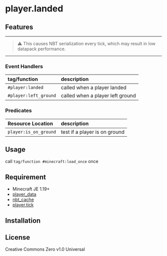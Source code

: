player.landed
==

## Features

---
> ⚠ This causes NBT serialization every tick, which may result in low datapack performance.
---

### Event Handlers

|tag/function|description|
|:--|:--|
|`#player:landed`|called when a player landed|
|`#player:left_ground`|called when a player left ground|

### Predicates

|Resource Location|description|
|:--|:--|
|`player:is_on_ground`|test if a player is on ground|

## Usage

call `tag/function #minecraft:load_once` once

## Requirement

- Minecraft JE 1.19+
- [player_data](https://github.com/a-happin/player-datapacks/tree/master/01.player_data)
- [nbt_cache](https://github.com/a-happin/player-datapacks/tree/master/02.nbt_cache)
- [player.tick](https://github.com/a-happin/player-datapacks/tree/master/10.player.tick)

## Installation

## License
Creative Commons Zero v1.0 Universal
